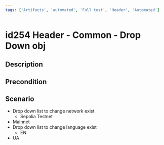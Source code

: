 ```yaml
---
tags: ['Artifacts', 'automated', 'Full test', 'Header', 'Automated']
---
```


# id254 Header - Common - Drop Down obj

## Description


## Precondition


## Scenario
- Drop down list to change network exist
    - Sepolia Testnet
- Mainnet
- Drop down list to change language exist
    - EN
- UA
